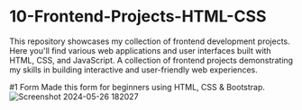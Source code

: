 # 10-Frontend-Projects-HTML-CSS
This repository showcases my collection of frontend development projects. Here you'll find various web applications and user interfaces built with HTML, CSS, and JavaScript.  A collection of frontend projects demonstrating my skills in building interactive and user-friendly web experiences.

#1 Form
Made this form for beginners using HTML, CSS & Bootstrap.
![Screenshot 2024-05-26 182027](https://github.com/khushboo-barnoliya/10-Frontend-Projects-HTML-CSS/assets/143799476/631cd49e-f838-45e4-8f30-2db0fe00daaa)
